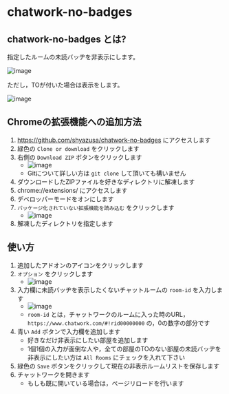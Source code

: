 # chatwork-no-badges

## chatwork-no-badges とは?

指定したルームの未読バッヂを非表示にします。

![image](https://i.imgur.com/9dVT5dg.jpg)

ただし，TOが付いた場合は表示をします。

![image](https://i.imgur.com/Pslg3U0.jpg)

## Chromeの拡張機能への追加方法

1. https://github.com/shyazusa/chatwork-no-badges にアクセスします
1. 緑色の `Clone or download` をクリックします
1. 右側の `Download ZIP` ボタンをクリックします
    - ![image](https://user-images.githubusercontent.com/10899437/46986394-00f9c280-d12a-11e8-91c8-d31bb5ed6524.png)
    - Gitについて詳しい方は `git clone` して頂いても構いません
1. ダウンロードしたZIPファイルを好きなディレクトリに解凍します
1. chrome://extensions/ にアクセスします
1. デベロッパーモードをオンにします
1. `パッケージ化されていない拡張機能を読み込む` をクリックします
    - ![image](https://user-images.githubusercontent.com/10899437/46986308-88930180-d129-11e8-89d4-42608f9b799b.png)
1. 解凍したディレクトリを指定します

## 使い方

1. 追加したアドオンのアイコンをクリックします
1. `オプション` をクリックします
    - ![image](https://user-images.githubusercontent.com/10899437/46986631-669a7e80-d12b-11e8-8df4-2d1e9f1ce3bc.png)
1. 入力欄に未読バッヂを表示したくないチャットルームの `room-id` を入力します
    - ![image](https://user-images.githubusercontent.com/10899437/46986896-ab72e500-d12c-11e8-8e9c-8a9e7efe8420.png)
    - `room-id` とは，チャットワークのルームに入った時のURL， `https://www.chatwork.com/#!rid00000000` の，0の数字の部分です
1. 青い `Add` ボタンで入力欄を追加します
    - 好きなだけ非表示にしたい部屋を追加します
    - 1個1個の入力が面倒な人や，全ての部屋のTOのない部屋の未読バッヂを非表示にしたい方は `All Rooms` にチェックを入れて下さい
1. 緑色の `Save` ボタンをクリックして現在の非表示ルームリストを保存します
1. チャットワークを開きます
    - もしも既に開いている場合は，ページリロードを行います
